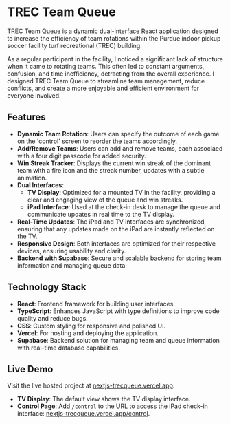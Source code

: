 # TREC Team Queue

TREC Team Queue is a dynamic dual-interface React application designed to increase the efficiency of team rotations within the Purdue indoor pickup soccer facility turf recreational (TREC) building. 

As a regular participant in the facility, I noticed a significant lack of structure when it came to rotating teams. This often led to constant arguments, confusion, and time inefficiency, detracting from the overall experience. I designed TREC Team Queue to streamline team management, reduce conflicts, and create a more enjoyable and efficient environment for everyone involved.

## Features

- **Dynamic Team Rotation**: Users can specify the outcome of each game on the 'control' screen to reorder the teams accordingly.
- **Add/Remove Teams**: Users can add and remove teams, each associaed with a four digit passcode for added security.
- **Win Streak Tracker**: Displays the current win streak of the dominant team with a fire icon and the streak number, updates with a subtle animation. 
- **Dual Interfaces**:
  - **TV Display**: Optimized for a mounted TV in the facility, providing a clear and engaging view of the queue and win streaks.
  - **iPad Interface**: Used at the check-in desk to manage the queue and communicate updates in real time to the TV display.
- **Real-Time Updates**: The iPad and TV interfaces are synchronized, ensuring that any updates made on the iPad are instantly reflected on the TV.
- **Responsive Design**: Both interfaces are optimized for their respective devices, ensuring usability and clarity.
- **Backend with Supabase**: Secure and scalable backend for storing team information and managing queue data.

## Technology Stack

- **React**: Frontend framework for building user interfaces.
- **TypeScript**: Enhances JavaScript with type definitions to improve code quality and reduce bugs.
- **CSS**: Custom styling for responsive and polished UI.
- **Vercel**: For hosting and deploying the application.
- **Supabase**: Backend solution for managing team and queue information with real-time database capabilities.

## Live Demo

Visit the live hosted project at [nextjs-trecqueue.vercel.app](https://nextjs-trecqueue.vercel.app).

- **TV Display**: The default view shows the TV display interface.
- **Control Page**: Add `/control` to the URL to access the iPad check-in interface:
  [nextjs-trecqueue.vercel.app/control](https://nextjs-trecqueue.vercel.app/control).
